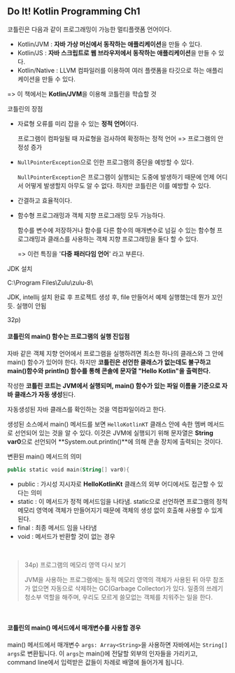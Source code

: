 ## Do It! Kotlin Programming Ch1

코틀린은 다음과 같이 프로그래밍이 가능한 멀티플랫폼 언어이다.

+ Kotlin/JVM : **자바 가상 머신에서 동작하는 애플리케이션**을 만들 수 있다.
+ Kotlin/JS : **자바 스크립트로 웹 브라우저에서 동작하는 애플리케이션**을 만들 수 있다.
+ Kotlin/Native : LLVM 컴파일러를 이용하여 여러 플랫폼을 타깃으로 하는 애플리케이션을 만들 수 있다. 

=> 이 책에서는 **Kotlin/JVM**을 이용해 코틀린을 학습할 것



코틀린의 장점

+ 자료형 오류를 미리 잡을 수 있는 **정적 언어**이다.

  프로그램이 컴파일될 때 자료형을 검사하여 확정하는 정적 언어 => 프로그램의 안정성 증가

+ `NullPointerException`으로 인한 프로그램의 중단을 예방할 수 있다. 

  `NullPointerException`은 프로그램이 실행되는 도중에 발생하기 때문에 언제 어디서 어떻게 발생할지 아무도 알 수 없다. 하지만 코틀린은 이를 예방할 수 있다.

+ 간결하고 효율적이다.

+ 함수형 프로그래밍과 객체 지향 프로그래밍 모두 가능하다.

  함수를 변수에 저장하거나 함수를 다른 함수의 매개변수로 넘길 수 있는 함수형 프로그래밍과 클래스를 사용하는 객체 지향 프로그래밍을 둘다 할 수 있다. 

  => 이런 특징을 '**다중 패러다임 언어**' 라고 부른다.



JDK 설치

C:\Program Files\Zulu\zulu-8\

JDK, intellij 설치 완료 후 프로젝트 생성 후, file 만들어서 예제 실행했는데 뭔가 꼬인듯. 실행이 안됨



32p)



#### 코틀린의 main() 함수는 프로그램의 실행 진입점

자바 같은 객체 지향 언어에서 프로그램을 실행하려면 최소한 하나의 클래스와 그 안에 main() 함수가 있어야 한다. 하지만 **코틀린은 선언한 클래스가 없는데도 불구하고 main()함수와 println() 함수를 통해 콘솔에 문자열 "Hello Kotlin"을 출력한다.**

작성한 **코틀린 코트는 JVM에서 실행되며, main() 함수가 있는 파일 이름을 기준으로 자바 클래스가 자동 생성**된다. 



자동생성된 자바 클래스를 확인하는 것을 역컴파일이라고 한다.

생성된 소스에서 main() 메서드를 보면 `HelloKotlinKT` 클래스 안에 속한 멤버 메서드로 선언되어 있는 것을 알 수 있다. 이것은 JVM에 실행되기 위해 문자열은 **String var0**으로 선언되어 **System.out.println()**에 의해 콘솔 장치에 출력되는 것이다.  



변환된 main() 메서드의 의미

```kotlin
public static void main(String[] var0){
```

+ public : 가시성 지시자로 **HelloKotlinKt** 클래스의 외부 어디에서도 접근할 수 있다는 의미
+ static : 이 메서드가 정적 메서드임을 나타냄. static으로 선언하면 프로그램의 정적 메모리 영역에 객체가 만들어지기 때문에 객체의 생성 없이 호출해 사용할 수 있게 된다. 
+ final : 최종 메서드 임을 나타냄
+ void : 메서드가 반환할 것이 없는 경우

<br>

> 34p) 프로그램의 메모리 영역 다시 보기
>
> JVM을 사용하는 프로그램에는 동적 메모리 영역의 객체가 사용된 뒤 아무 참조가 없으면 자동으로 삭제하는 GC(Garbage Collector)가 있다. 일종의 쓰레기 청소부 역할을 해주며, 우리도 모르게 쓸모없는 객체를 치워주는 일을 한다.

<br>

#### 코틀린의 main() 메서드에서 매개변수를 사용할 경우

main() 메서드에서 매개변수 `args: Array<String>`을 사용하면 자바에서는 `String[] args`로 변환됩니다. 이 `args`는 main()에 전달할 외부의 인자들을 가리키고, command line에서 입력받은  값들이 차례로 배열에 들어가게 됩니다.

